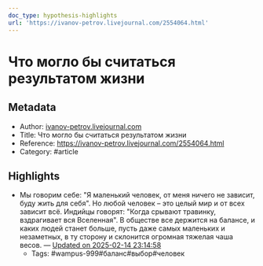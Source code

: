 ```yaml
---
doc_type: hypothesis-highlights
url: 'https://ivanov-petrov.livejournal.com/2554064.html'
---
```

# Что могло бы считаться результатом жизни

## Metadata
- Author: [ivanov-petrov.livejournal.com]()
- Title: Что могло бы считаться результатом жизни
- Reference: https://ivanov-petrov.livejournal.com/2554064.html
- Category: #article

## Highlights
- Мы говорим себе: "Я маленький человек, от меня ничего не зависит, буду жить для себя". Но любой человек – это целый мир и от всех зависит всё. Индийцы говорят: "Когда срывают травинку, вздрагивает вся Вселенная". В обществе все держится на балансе, и каких людей станет больше, пусть даже самых маленьких и незаметных, в ту сторону и склонится огромная тяжелая чаша весов. — [Updated on 2025-02-14 23:14:58](https://hyp.is/XMtkpOsQEe-DaCcH0cD-2w/ivanov-petrov.livejournal.com/2554064.html)
   - Tags: #wampus-999#баланс#выбор#человек
